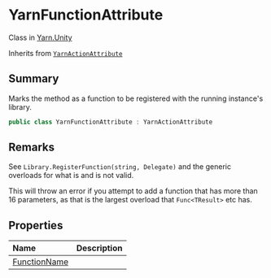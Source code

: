 # YarnFunctionAttribute

Class in [Yarn.Unity](/api/csharp/yarn.unity.md)

Inherits from [`YarnActionAttribute`](/api/csharp/yarn.unity.yarnactionattribute.md)

## Summary


Marks the method as a function to be registered with the running
instance's library.


```csharp
public class YarnFunctionAttribute : YarnActionAttribute
```

## Remarks


See  <code>Library.RegisterFunction(string, Delegate)</code>  and the
generic overloads for what is and is not valid.

This will throw an error if you attempt to add a function that has
more than 16 parameters, as that is the largest overload that
<code>Func&lt;TResult&gt;</code>  etc has.


## Properties

|Name|Description|
|:---|:---|
|[FunctionName](/api/csharp/yarn.unity.yarnfunctionattribute.functionname.md)||

